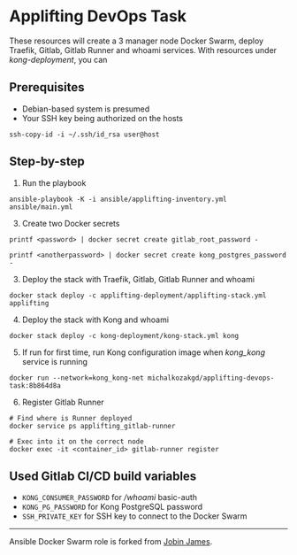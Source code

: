 # Applifting DevOps Task
These resources will create a 3 manager node Docker Swarm, deploy Traefik, Gitlab, Gitlab Runner and whoami services. With resources under *kong-deployment*, you can

## Prerequisites
- Debian-based system is presumed
- Your SSH key being authorized on the hosts
```shell
ssh-copy-id -i ~/.ssh/id_rsa user@host
```

## Step-by-step
1. Run the playbook
```shell
ansible-playbook -K -i ansible/applifting-inventory.yml ansible/main.yml
```
3. Create two Docker secrets
```shell
printf <password> | docker secret create gitlab_root_password -

printf <anotherpassword> | docker secret create kong_postgres_password -
```
3. Deploy the stack with Traefik, Gitlab, Gitlab Runner and whoami
```shell
docker stack deploy -c applifting-deployment/applifting-stack.yml applifting
```
4. Deploy the stack with Kong and whoami
```shell
docker stack deploy -c kong-deployment/kong-stack.yml kong
```
5. If run for first time, run Kong configuration image when *kong_kong* service is running
```shell
docker run --network=kong_kong-net michalkozakgd/applifting-devops-task:8b864d8a
```
6. Register Gitlab Runner
```shell
# Find where is Runner deployed
docker service ps applifting_gitlab-runner

# Exec into it on the correct node
docker exec -it <container_id> gitlab-runner register
```
## Used Gitlab CI/CD build variables
- `KONG_CONSUMER_PASSWORD` for */whoami* basic-auth
- `KONG_PG_PASSWORD` for Kong PostgreSQL password
- `SSH_PRIVATE_KEY` for SSH key to connect to the Docker Swarm
---
Ansible Docker Swarm role is forked from [Jobin James](https://github.com/jobin-james/docker-swarm).